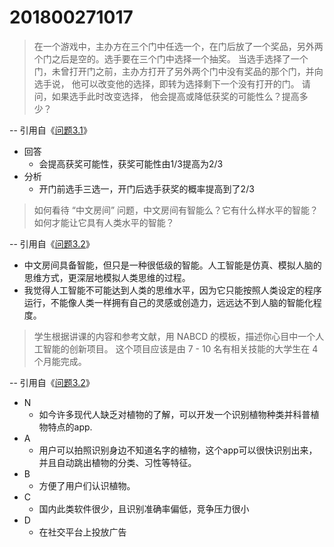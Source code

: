 # 201800271017
>在一个游戏中，主办方在三个门中任选一个，在门后放了一个奖品，另外两个门之后是空的。选手要在三个门中选择一个抽奖。 当选手选择了一个门，未曾打开门之前，主办方打开了另外两个门中没有奖品的那个门，并向选手说， 他可以改变他的选择，即转为选择剩下一个没有打开的门。 请问，如果选手此时改变选择， 他会提高或降低获奖的可能性么？提高多少？

-- 引用自《[问题3.1](https://github.com/Microsoft/ai-edu/tree/master/E-Challenge/ShandongUniversity2019Spring)》
- 回答
  - 会提高获奖可能性，获奖可能性由1/3提高为2/3
- 分析
  - 开门前选手三选一，开门后选手获奖的概率提高到了2/3
>如何看待 “中文房间” 问题，中文房间有智能么？它有什么样水平的智能？如何才能让它具有人类水平的智能？

-- 引用自《[问题3.2](https://github.com/Microsoft/ai-edu/tree/master/E-Challenge/ShandongUniversity2019Spring)》
- 中文房间具备智能，但只是一种很低级的智能。人工智能是仿真、模拟人脑的思维方式，更深层地模拟人类思维的过程。
- 我觉得人工智能不可能达到人类的思维水平，因为它只能按照人类设定的程序运行，不能像人类一样拥有自己的灵感或创造力，远远达不到人脑的智能化程度。
>学生根据讲课的内容和参考文献，用 NABCD 的模板，描述你心目中一个人工智能的创新项目。 这个项目应该是由 7 - 10 名有相关技能的大学生在 4 个月能完成。

-- 引用自《[问题3.2](https://github.com/Microsoft/ai-edu/tree/master/E-Challenge/ShandongUniversity2019Spring)》
- N
  - 如今许多现代人缺乏对植物的了解，可以开发一个识别植物种类并科普植物特点的app.
- A
  - 用户可以拍照识别身边不知道名字的植物，这个app可以很快识别出来，并且自动跳出植物的分类、习性等特征。
- B
  - 方便了用户们认识植物。
- C
  - 国内此类软件很少，且识别准确率偏低，竞争压力很小
- D
  - 在社交平台上投放广告
